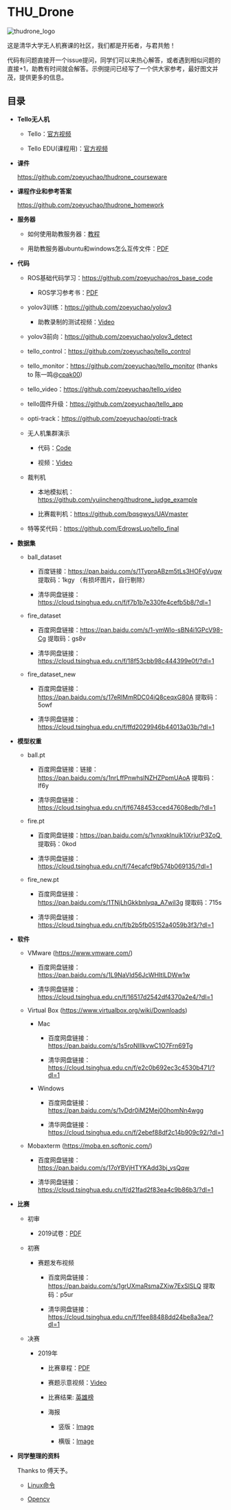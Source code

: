 # THU_Drone
![thudrone_logo](https://github.com/zoeyuchao/thudrone/blob/master/figure/logo.png)

这是清华大学无人机赛课的社区，我们都是开拓者，与君共勉！

代码有问题直接开一个issue提问，同学们可以来热心解答，或者遇到相似问题的直接+1，助教有时间就会解答。示例提问已经写了一个供大家参考，最好图文并茂，提供更多的信息。
   
## 目录

- **Tello无人机**

  - Tello：[官方视频](https://github.com/zoeyuchao/thudrone/blob/master/video/tello.mp4)

  - Tello EDU(课程用)：[官方视频](https://github.com/zoeyuchao/thudrone/blob/master/video/tello_edu.mp4)
  
- **课件**

     https://github.com/zoeyuchao/thudrone_courseware

- **课程作业和参考答案**

     https://github.com/zoeyuchao/thudrone_homework

- **服务器**

  - 如何使用助教服务器：[教程](https://github.com/zoeyuchao/thudrone/blob/master/file/server.md)
    
  - 用助教服务器ubuntu和windows怎么互传文件：[PDF](https://github.com/zoeyuchao/thudrone/blob/master/file/file_transfer.pdf)

- **代码**

  - ROS基础代码学习：https://github.com/zoeyuchao/ros_base_code
  
    - ROS学习参考书：[PDF](https://github.com/zoeyuchao/thudrone/blob/master/ROS_book.pdf)

  - yolov3训练：https://github.com/zoeyuchao/yolov3

    - 助教录制的测试视频：[Video](https://github.com/zoeyuchao/thudrone/blob/master/video/yolov3_detect.mp4) 

  - yolov3前向：https://github.com/zoeyuchao/yolov3_detect

  - tello_control：https://github.com/zoeyuchao/tello_control
  
  - tello_monitor：https://github.com/zoeyuchao/tello_monitor (thanks to 陈一鸣@[cpak00](https://github.com/cpak00))

  - tello_video：https://github.com/zoeyuchao/tello_video

  - tello固件升级：https://github.com/zoeyuchao/tello_app
  
  - opti-track：https://github.com/zoeyuchao/opti-track
  
  - 无人机集群演示
    
    - 代码：[Code](https://github.com/zoeyuchao/tello_swarm)
        
    - 视频：[Video](https://github.com/zoeyuchao/thudrone/blob/master/video/swarm_original.mp4)
    
  - 裁判机
    
    - 本地模拟机：https://github.com/yujincheng/thudrone_judge_example
    
    - 比赛裁判机：https://github.com/bqsgwys/UAVmaster
    
  - 特等奖代码：https://github.com/EdrowsLuo/tello_final

- **数据集**

  - ball_dataset
  
    - 百度链接：https://pan.baidu.com/s/1TyprqABzm5tLs3HOFgVugw  提取码：1kgy （有损坏图片，自行剔除）
    
    - 清华网盘链接：https://cloud.tsinghua.edu.cn/f/f7b1b7e330fe4cefb5b8/?dl=1

  - fire_dataset
  
    - 百度网盘链接：https://pan.baidu.com/s/1-ymWlo-sBN4i1GPcV98-Cg  提取码：gs8v 
    
    - 清华网盘链接：https://cloud.tsinghua.edu.cn/f/18f53cbb98c444399e0f/?dl=1
    
  - fire_dataset_new
  
    - 百度网盘链接：https://pan.baidu.com/s/17eRlMmRDC04iQ8ceqxG80A 提取码：5owf
    
    - 清华网盘链接：https://cloud.tsinghua.edu.cn/f/ffd2029946b44013a03b/?dl=1  
  
- **模型权重**

  - ball.pt 
  
    - 百度网盘链接：链接：https://pan.baidu.com/s/1nrLffPnwhslNZHZPpmUAoA  提取码：lf6y 
    
    - 清华网盘链接：https://cloud.tsinghua.edu.cn/f/f6748453cced47608edb/?dl=1
    
  - fire.pt
  
    - 百度网盘链接：https://pan.baidu.com/s/1vnxqklnuik1iXrjurP3ZoQ  提取码：0kod
    
    - 清华网盘链接：https://cloud.tsinghua.edu.cn/f/74ecafcf9b574b069135/?dl=1
    
  - fire_new.pt
  
    - 百度网盘链接：https://pan.baidu.com/s/1TNjLhGkkbnlyqa_A7wiI3g 提取码：715s 
    
    - 清华网盘链接：https://cloud.tsinghua.edu.cn/f/b2b5fb05152a4059b3f3/?dl=1
    
- **软件**

  - VMware (https://www.vmware.com/)
  
    - 百度网盘链接：https://pan.baidu.com/s/1L9NaVld56JcWHItlLDWw1w
    
    - 清华网盘链接：https://cloud.tsinghua.edu.cn/f/16517d2542df4370a2e4/?dl=1
  
  - Virtual Box (https://www.virtualbox.org/wiki/Downloads)
  
    - Mac
    
      - 百度网盘链接：https://pan.baidu.com/s/1s5roNIIlkvwC1O7Frn69Tg
      
      - 清华网盘链接：https://cloud.tsinghua.edu.cn/f/e2c0b692ec3c4530b471/?dl=1
    
    - Windows
    
      - 百度网盘链接：https://pan.baidu.com/s/1vDdr0iM2Mej00homNn4wgg
      
      - 清华网盘链接：https://cloud.tsinghua.edu.cn/f/2ebef88df2c14b909c92/?dl=1
    
  - Mobaxterm (https://moba.en.softonic.com/)
  
    - 百度网盘链接：https://pan.baidu.com/s/17oYBVjHTYKAdd3bj_vsQqw
    
    - 清华网盘链接：https://cloud.tsinghua.edu.cn/f/d21fad2f83ea4c9b86b3/?dl=1
    
  
- **比赛**

  - 初审
  
      - 2019试卷：[PDF](https://github.com/zoeyuchao/thudrone/blob/master/file/2019test.pdf)
      
  - 初赛
    
      - 赛题发布视频
        
        - 百度网盘链接：https://pan.baidu.com/s/1grUXmaRsmaZXiw7ExSlSLQ  提取码：p5ur  
        
        - 清华网盘链接：https://cloud.tsinghua.edu.cn/f/1fee88488dd24be8a3ea/?dl=1
        
  - 决赛
  
    - 2019年
    
      - 比赛章程：[PDF](https://github.com/zoeyuchao/thudrone/blob/master/file/2019thudrone.pdf)
      
      - 赛题示意视频：[Video](https://github.com/zoeyuchao/thudrone/blob/master/video/final_video.mp4)
      
      - 比赛结果: [英雄榜](https://github.com/zoeyuchao/thudrone/blob/master/file/2019.md)
    
      - 海报
    
        - 竖版：[Image](https://github.com/zoeyuchao/thudrone/tree/master/figure/Poster.png)
    
        - 横版：[Image](https://github.com/zoeyuchao/thudrone/tree/master/figure/Poster1.png)
    
- **同学整理的资料**

  Thanks to 傅天予。

  - [Linux命令](https://github.com/zoeyuchao/thudrone/blob/master/file/linux_order.pdf)
  
  - [Opencv](https://github.com/zoeyuchao/thudrone/blob/master/file/opencv.md)
